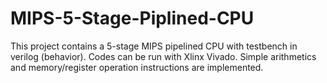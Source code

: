 # MIPS-5-Stage-Piplined-CPU
This project contains a 5-stage MIPS pipelined CPU with testbench in verilog (behavior). Codes can be run with Xlinx Vivado. Simple arithmetics and memory/register operation instructions are implemented. 
